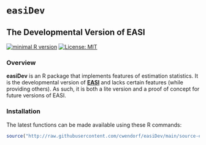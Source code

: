 # `easiDev` 

## The Developmental Version of EASI

[![minimal R version](https://img.shields.io/badge/R%3E%3D-4.1.0-6666ff.svg)](https://cran.r-project.org/)
[![License: MIT](https://img.shields.io/badge/License-MIT-blue.svg)](https://opensource.org/licenses/MIT)

### Overview

**easiDev** is an R package that implements features of estimation statistics. It is the developmental version of [**EASI**](https://github.com/cwendorf/EASI/) and lacks certain features (while providing others). As such, it is both a lite version and a proof of concept for future versions of EASI.

### Installation

The latest functions can be made available using these R commands:

```r
source("http://raw.githubusercontent.com/cwendorf/easiDev/main/source-easiDev.R")
```
